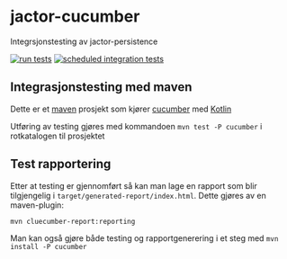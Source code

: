 # jactor-cucumber
Integrsjonstesting av jactor-persistence

[![run tests](https://github.com/jactor-rises/jactor-cucumber/actions/workflows/tests.yaml/badge.svg)](https://github.com/jactor-rises/jactor-cucumber/actions/workflows/version.yaml)
[![scheduled integration tests](https://github.com/jactor-rises/jactor-cucumber/actions/workflows/schedule.yaml/badge.svg)](https://github.com/jactor-rises/jactor-cucumber/actions/workflows/schedule.yaml)

## Integrasjonstesting med maven
Dette er et [maven](https://maven.apache.org) prosjekt som kjører [cucumber](https://cucumber.io) med [Kotlin](https://kotlinlang.org)

Utføring av testing gjøres med kommandoen `mvn test -P cucumber` i rotkatalogen til prosjektet

## Test rapportering

Etter at testing er gjennomført så kan man lage en rapport som blir tilgjengelig i
`target/generated-report/index.html`. Dette gjøres av en maven-plugin:
```
mvn cluecumber-report:reporting
```
Man kan også gjøre både testing og rapportgenerering i et steg med `mvn install -P cucumber`
